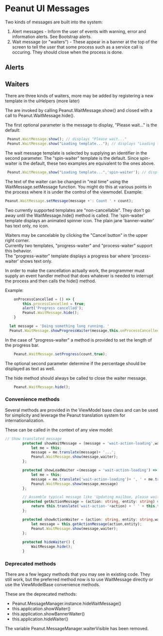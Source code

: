 # Peanut UI Messages

Two kinds of messages are built into the system:

1. Alert messages - Inform the user of events with warning, error and information alerts. See Bootstrap alerts.
2. Wait message (or "waiters") - These appear in a banner at the top of the screen to tell the user that some process
    such as a service call is occuring. They should close when the process is done.

## Alerts

## Waiters
There are three kinds of waiters, more may be added by registering a new template in the uiHelpers (more later)

The are invoked by calling Peanut.WaitMessage.show() and closed with a call to Peanut.WaitMessage.hide().

The first optional parameter is the message to display, "Please wait..." is the default:
````typescript
 Peanut.WaitMessage.show(); // displays "Please wait..."
 Peanut.WaitMessage.show("Loading template..."); // displays "Loading template...";
````
The  wait message template is selected by supplying an identifier in the second parameter.  The "spin-waiter" template is the 
default. Since spin-waiter is the default, these two examples are equivalent to the ones above.
````typescript
 Peanut.WaitMessage.show("Loading template...",'spin-waiter'); // displays "Loading template..." with a spinner icon;
````
The text of the waiter can be changed in "real time" using the WaitMessage.setMessage function.  You might 
do this at various points in the process where it is under the control of the viewmodel.
Example:
````typescript
Peanut.WaitMessage.setMessage(message +': Count ' + count);
````

Two currently supported templates are "non-cancellable". They don't go away until the WaitMessage.hide() method
is called.  The 'spin-waiter' template displays an animated spinner icon.  The plain jane 'banner-waiter' has
text only, no icon.

Waiters may be cancelable by clicking the "Cancel button" in the upper right corner. <br>
Currently two templates, "progress-waiter" and "process-waiter" support this behavior.<br>
The "progress-waiter" template displays a progress bar where 'process-waiter' shows text only.

In order to make the cancellation actually work, the programmer must supply an event handler method
that does whatever is needed to interrupt the process and then calls the hide() method.

Example:
````typescript
    onProcessCancelled = () => {
        this.processCancelled = true;
        alert('Progress cancelled');
        Peanut.WaitMessage.hide();
    }

  let message = 'Doing something long running. '
  Peanut.WaitMessage.showProgressWaiter(message,this.onProcessCancelled);
````
In the case of "progress-waiter" a method is provided to set the length of the progress bar.

````typescript
    Peanut.WaitMessage.setProgress(count,true);
````
The optional second parameter determine if the percentage should be displayed as text as well.

The hide method should always be called to close the waiter message.
````typescript
    Peanut.WaitMessage.hide();
````
### Convenience methods

Several methods are provided in the ViewModel base class and can be used for simplicity
and leverage the Peanut translation system for internationalization.

These can be called in the context of any view model:

````typescript
// Show translated message
        protected showWaitMessage = (message = 'wait-action-loading',waiter: string = 'spin-waiter') => {
            let me = this;
            message = me.translate(message)+ '...';
            Peanut.WaitMessage.show(message,waiter);
        };

        protected showLoadWaiter =(message = 'wait-action-loading') => {
            let me = this;
            message = me.translate('wait-action-loading')+ ', ' + me.translate('wait-please')+'...';
            Peanut.WaitMessage.show(message,message)
        };

        // Assemble typical message like 'Updating mailbox, please wait...'
        protected getActionMessage = (action: string, entity: string) => {
            return this.translate('wait-action-'+action) + ' ' + this.translate(entity) + ', ' + this.translate('wait-please')+'...';
        };

        protected showActionWaiter = (action: string, entity: string,waiter: string = 'spin-waiter') => {
            let message = this.getActionMessage(action,entity);
            Peanut.WaitMessage.show(message,waiter);
        };
        
        protected hideWaiter() {
            WaitMessage.hide();
        }

````
### Deprecated methods

There are a few legacy methods that you may see in existing code. They still work, but the preferred 
method now is to use WaitMessage directly or use the ViewModelBase convenience methods.

These are the deprecated methods:
-  Peanut.MessageManager.instance.hideWaitMessage()
-  this.application.showWaiter()
-  this.application.showBannerWaiter()
-  this.application.hideWaiter()

The variable Peanut.MessageManager.waiterVisible has been removed.
            